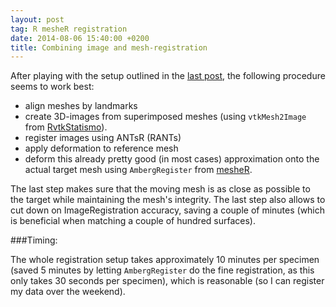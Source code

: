 ```yaml
---
layout: post
tag: R mesheR registration
date: 2014-08-06 15:40:00 +0200
title: Combining image and mesh-registration
---
```


After playing with the setup outlined in the [last post](/2014/08/04/ants2/), the following procedure seems to work best:

* align meshes by landmarks
* create 3D-images from superimposed meshes (using ```vtkMesh2Image``` from [RvtkStatismo](https://github.com/zarquon42b/RvtkStatismo)).
* register images using ANTsR (RANTs)
* apply deformation to reference mesh
* deform this already pretty good (in most cases) approximation onto the actual target mesh using ```AmbergRegister``` from [mesheR](https://github.com/zarquon42b/mesheR).

The last step makes sure that the moving mesh is as close as possible to the target while maintaining the mesh's integrity. The last step also allows to cut down on ImageRegistration accuracy, saving a couple of minutes (which is beneficial when matching a couple of hundred surfaces).

###Timing:

The whole registration setup takes approximately 10 minutes per specimen (saved 5 minutes by letting ```AmbergRegister``` do the fine registration, as this only takes 30 seconds per specimen), which is reasonable (so I can register my data over the weekend).


